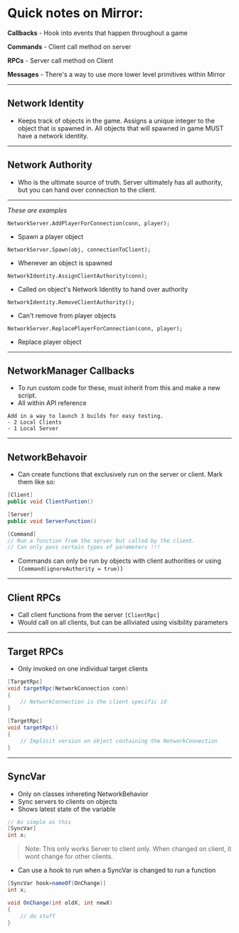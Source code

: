  # Quick notes on Mirror:

**Callbacks** - Hook into events that happen throughout a game

**Commands** - Client call method on server

**RPCs** -  Server call method on Client

**Messages** - There's a way to use more lower level primitives within Mirror

<hr>

## Network Identity
- Keeps track of objects in the game. Assigns a unique integer to the object that is spawned in. All objects that will spawned in game MUST have a network identity.

<hr>

## Network Authority
- Who is the ultimate source of truth. Server ultimately has all authority, but you can hand over connection to the client.

<hr>

*These are examples*

`NetworkServer.AddPlayerForConnection(conn, player);`

- Spawn a player object

`NetworkServer.Spawn(obj, connectionToClient);`

- Whenever an object is spawned

`NetworkIdentity.AssignClientAuthority(conn);`

- Called on object's Network Identity to hand over authority

`NetworkIdentity.RemoveClientAuthority();`

- Can't remove from player objects

`NetworkServer.ReplacePlayerForConnection(conn, player);`

- Replace player object

<hr>

## NetworkManager Callbacks

- To run custom code for these, must inherit from this and make a new script.
- All within API reference

```
Add in a way to launch 3 builds for easy testing. 
- 2 Local Clients
- 1 Local Server
```

<hr>

## NetworkBehavoir

- Can create functions that exclusively run on the server or client. Mark them like so:

```cs
[Client]
public void ClientFuntion()

[Server]
public void ServerFunction()

[Command]
// Run a function from the server but called by the client.
// Can only pass certain types of parameters !!!
```
- Commands can only be run by objects with client authorities or using `[Command(ignoreAuthority = true)]`

<hr>

## Client RPCs

- Call client functions from the server `[ClientRpc]`
- Would call on all clients, but can be alliviated using visibility parameters

<hr>

## Target RPCs

- Only invoked on one individual target clients

```cs
[TargetRpc]
void targetRpc(NetworkConnection conn)
{
    // NetworkConnection is the client specific id 
}

[TargetRpc]
void targetRpc()
{
    // Implicit version on object containing the NetworkConnection
}
```

<hr>

## SyncVar

- Only on classes inhereting NetworkBehavior
- Sync servers to clients on objects
- Shows latest state of the variable

```cs
// As simple as this
[SyncVar]
int x;
```

> Note: This only works Server to client only. When changed on client, it wont change for other clients.

- Can use a hook to run when a SyncVar is changed to run a function

```cs
[SyncVar hook=nameOf(OnChange)]
int x;

void OnChange(int oldX, int newX)
{
    // do stuff
}
```


